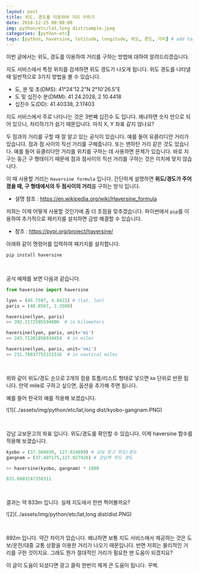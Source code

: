 ```yaml
---
layout: post
title: 위도, 경도를 이용하여 거리 구하기 
date: 2018-12-25 00:00:00
img: python/etc/lat,long dist/sample.jpeg
categories: [python-etc] 
tags: [python, haversine, lotitude, longitude, 위도, 경도, 거리] # add tag
---
```


이번 글에서는 위도, 경도를 이용하여 거리를 구하는 방법에 대하여 알려드리겠습니다.

지도 서비스에서 특정 위치를 검색하면 위도 경도가 나오게 됩니다.
위도 경도를 나타낼 때 일반적으로 3가지 방법을 볼 수 있습니다.

+ 도, 분 및 초(DMS): 41°24'12.2"N 2°10'26.5"E
+ 도 및 십진수 분(DMM): 41 24.2028, 2 10.4418
+ 십진수 도(DD): 41.40338, 2.17403

지도 서비스에서 주로 나타나는 것은 3번째 십진수 도 입니다. 왜냐하면 숫자 만으로 되어 있으니, 처리하기가 쉽기 때문입니다.
마치 X, Y 좌표 같지 않나요?

두 점과의 거리를 구할 때 잘 알고 있는 공식이 있습니다. 예를 들어 유클리디안 거리가 있습니다. 점과 점 사이의 직선 거리를 구해줍니다.
또는 맨하탄 거리 같은 것도 있습니다. 예를 들어 유클리다안 거리를 위치를 구하는 데 사용하면 문제가 있습니다.
바로 지구는 둥근 구 형태이기 때문에 점과 점사이의 직선 거리를 구하는 것은 이치에 맞지 않습니다.

이 때 사용할 거리는 `Haversine formula` 입니다. 간단하게 설명하면 **위도/경도가 주어졌을 때, 구 형태에서의 두 점사이의 거리**를 구하는 방식 입니다.

+ 설명 참조 : https://en.wikipedia.org/wiki/Haversine_formula

저희는 이제 어떻게 사용할 것인가에 좀 더 초점을 맞추겠습니다.
파이썬에서 `pip`를 이용하여 추가적으로 패키지를 설치하면 금방 해결할 수 있습니다.

+ 참조 : https://pypi.org/project/haversine/

아래와 같이 명령어를 입력하여 패키지를 설치합니다.

```python
pip install haversine
```

<br>

공식 예제를 보면 다음과 같습니다.

```python
from haversine import haversine

lyon = (45.7597, 4.8422) # (lat, lon)
paris = (48.8567, 2.3508)

haversine(lyon, paris)
>> 392.2172595594006  # in kilometers

haversine(lyon, paris, unit='mi')
>> 243.71201856934454  # in miles

haversine(lyon, paris, unit='nmi')
>> 211.78037755311516  # in nautical miles
```

<br>

위와 같이 위도/경도 순으로 2개의 점을 튜플/리스트 형태로 넣으면 `km` 단위로 반환 됩니다.
만약 mile로 구하고 싶으면, 옵션을 추가해 주면 됩니다.

예를 들어 한국의 예를 적용해 보겠습니다.

![1](../assets/img/python/etc/lat,long dist/kyobo-gangnam.PNG)

<br>

강남 교보문고의 좌표 입니다. 위도/경도를 확인할 수 있습니다.
이제 haversine 함수를 적용해 보겠습니다.

```python
kyobo = (37.504030, 127.024099) # 교보 문고 위도/경도
gangnam = (37.497175,127.027926) # 강남역 위도 경도

>> haversine(kyobo, gangnam) * 1000

833.6603247358311
```

<br>

결과는 약 833m 입니다. 실제 지도에서 한번 찍어볼까요?

![2](../assets/img/python/etc/lat,long dist/dist.PNG)

<br>

892m 입니다. 약간 차이가 있습니다. 왜냐하면 보통 지도 서비스에서 제공하는 것은 도보/운전/대중 교통 상황을 이용한 거리가 나오기 때문입니다.
반면 저희는 물리적인 거리를 구한 것이지요. 그래도 뭔가 절대적인 거리가 필요한 땐 도움이 되겠지요?

이 글이 도움이 되셨다면 광고 클릭 한번이 제게 큰 도움이 됩니다. 꾸벅.